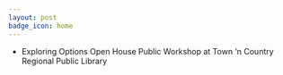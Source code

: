 ```yaml
---
layout: post
badge_icon: home
---
```


* Exploring Options Open House Public Workshop at Town ‘n Country Regional Public Library
